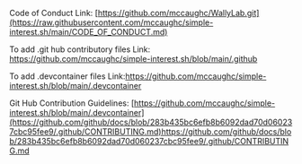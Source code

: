 Code of Conduct Link: [https://github.com/mccaughc/WallyLab.git](https://raw.githubusercontent.com/mccaughc/simple-interest.sh/main/CODE_OF_CONDUCT.md)

To add .git hub contributory files Link: https://github.com/mccaughc/simple-interest.sh/blob/main/.github

To add .devcontainer files Link:https://github.com/mccaughc/simple-interest.sh/blob/main/.devcontainer

Git Hub Contribution Guidelines: [https://github.com/mccaughc/simple-interest.sh/blob/main/.devcontainer](https://github.com/github/docs/blob/283b435bc6efb8b6092dad70d060237cbc95fee9/.github/CONTRIBUTING.md)https://github.com/github/docs/blob/283b435bc6efb8b6092dad70d060237cbc95fee9/.github/CONTRIBUTING.md


